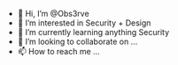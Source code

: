 - 👋 Hi, I’m @Obs3rve
- 👀 I’m interested in Security + Design
- 🌱 I’m currently learning anything Security
- 💞️ I’m looking to collaborate on ...
- 📫 How to reach me ...

<!---
Obs3rve/Obs3rve is a ✨ special ✨ repository because its `README.md` (this file) appears on your GitHub profile.
You can click the Preview link to take a look at your changes.
--->
